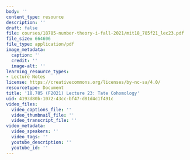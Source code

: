 ```yaml
---
body: ''
content_type: resource
description: ''
draft: false
file: courses/18785-number-theory-i-fall-2021/mit18_785f21_lec23.pdf
file_size: 664606
file_type: application/pdf
image_metadata:
  caption: ''
  credit: ''
  image-alt: ''
learning_resource_types:
- Lecture Notes
license: https://creativecommons.org/licenses/by-nc-sa/4.0/
resourcetype: Document
title: '18.785 (F2021) Lecture 23: Tate Cohomology'
uid: 4193d80b-1072-43cc-bf47-d81d4c1f491c
video_files:
  video_captions_file: ''
  video_thumbnail_file: ''
  video_transcript_file: ''
video_metadata:
  video_speakers: ''
  video_tags: ''
  youtube_description: ''
  youtube_id: ''
---
```


